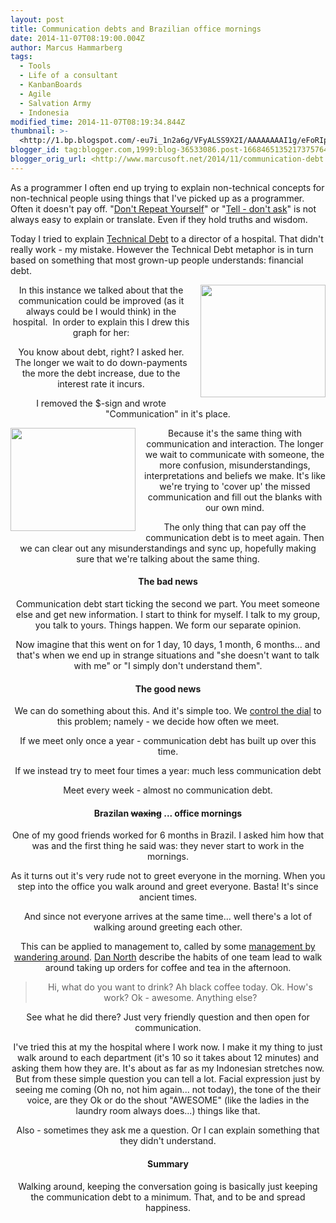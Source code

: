 ```yaml
---
layout: post
title: Communication debts and Brazilian office mornings
date: 2014-11-07T08:19:00.004Z
author: Marcus Hammarberg
tags:
  - Tools
  - Life of a consultant
  - KanbanBoards
  - Agile
  - Salvation Army
  - Indonesia
modified_time: 2014-11-07T08:19:34.844Z
thumbnail: >-
  <http://1.bp.blogspot.com/-eu7i_1n2a6g/VFyALSS9X2I/AAAAAAAAI1g/eFoRIpzq3fc/s72-c/financial%2Bdebt.jpg>
blogger_id: tag:blogger.com,1999:blog-36533086.post-1668465135217375764
blogger_orig_url: <http://www.marcusoft.net/2014/11/communication-debt.html>
---
```




As a programmer I often end up trying to explain non-technical concepts
for non-technical people using things that I've picked up as a
programmer. Often it doesn't pay off.
"<a href="http://c2.com/cgi/wiki?DontRepeatYourself"
target="_blank">Don't Repeat Yourself</a>" or
"<a href="http://martinfowler.com/bliki/TellDontAsk.html"
target="_blank">Tell - don't ask</a>" is not always easy to explain or
translate. Even if they hold truths and wisdom.

Today I tried to explain
<a href="http://martinfowler.com/bliki/TechnicalDebt.html"
target="_blank">Technical Debt</a> to a director of a hospital. That
didn't really work - my mistake. However the Technical Debt metaphor is
in turn based on something that most grown-up people understands:
financial debt.
<div class="separator" style="clear: both; text-align: center;">

<a
href="http://1.bp.blogspot.com/-eu7i_1n2a6g/VFyALSS9X2I/AAAAAAAAI1g/eFoRIpzq3fc/s1600/financial%2Bdebt.jpg"
data-imageanchor="1"
style="clear: right; float: right; margin-bottom: 1em; margin-left: 1em;"><img
src="http://1.bp.blogspot.com/-eu7i_1n2a6g/VFyALSS9X2I/AAAAAAAAI1g/eFoRIpzq3fc/s1600/financial%2Bdebt.jpg"
data-border="0" width="200" height="180" /></a>

In this instance we talked about that the communication could be
improved (as it always could be I would think) in the hospital.  In
order to explain this I drew this graph for her:

You know about debt, right? I asked her. The longer we wait to do
down-payments the more the debt increase, due to the interest rate it
incurs.

I removed the $-sign and wrote "Communication" in it's place.
<div class="separator" style="clear: both; text-align: center;">

<a
href="http://4.bp.blogspot.com/-hQecz42PHsc/VFyAJY3MJRI/AAAAAAAAI1Y/1Jsc6LEueSw/s1600/communication%2Bdebt.jpg"
data-imageanchor="1"
style="clear: left; float: left; margin-bottom: 1em; margin-right: 1em;"><img
src="http://4.bp.blogspot.com/-hQecz42PHsc/VFyAJY3MJRI/AAAAAAAAI1Y/1Jsc6LEueSw/s1600/communication%2Bdebt.jpg"
data-border="0" width="200" height="165" /></a>

Because it's the same thing with communication and interaction. The
longer we wait to communicate with someone, the more confusion,
misunderstandings, interpretations and beliefs we make. It's like we're
trying to 'cover up' the missed communication and fill out the blanks
with our own mind.

The only thing that can pay off the communication debt is to meet again.
Then we can clear out any misunderstandings and sync up, hopefully
making sure that we're talking about the same thing.

#### The bad news

Communication debt start ticking the second we part. You meet someone
else and get new information. I start to think for myself. I talk to my
group, you talk to yours. Things happen. We form our separate opinion.

Now imagine that this went on for 1 day, 10 days, 1 month, 6 months...
and that's when we end up in strange situations and "she doesn't want to
talk with me" or "I simply don't understand them".

#### The good news

We can do something about this. And it's simple too. We <a
href="http://www.marcusoft.net/2014/06/controlling-disappointment-dial.html"
target="_blank">control the dial</a> to this problem; namely - we decide
how often we meet.

If we meet only once a year - communication debt has built up over this
time.

If we instead try to meet four times a year: much less communication
debt

Meet every week - almost no communication debt.

#### Brazilan ~~waxing~~ ... office mornings

One of my good friends worked for 6 months in Brazil. I asked him how
that was and the first thing he said was: they never start to work in
the mornings.

As it turns out it's very rude not to greet everyone in the morning.
When you step into the office you walk around and greet everyone. Basta!
It's since ancient times.

And since not everyone arrives at the same time... well there's a lot of
walking around greeting each other.

This can be applied to management to, called by some
<a href="http://en.wikipedia.org/wiki/Management_by_wandering_around"
target="_blank">management by wandering around</a>.
<a href="http://dannorth.net/" target="_blank">Dan North</a> describe
the habits of one team lead to walk around taking up orders for coffee
and tea in the afternoon.

> Hi, what do you want to drink? Ah black coffee today. Ok. How's work?
> Ok - awesome. Anything else?

See what he did there? Just very friendly question and then open for
communication.

I've tried this at my the hospital where I work now. I make it my thing
to just walk around to each department (it's 10 so it takes about 12
minutes) and asking them how they are. It's about as far as my
Indonesian stretches now.
But from these simple question you can tell a lot. Facial expression
just by seeing me coming (Oh no, not him again... not today), the tone
of the their voice, are they Ok or do the shout "AWESOME" (like the
ladies in the laundry room always does...) things like that.

Also - sometimes they ask me a question. Or I can explain something that
they didn't understand.

#### Summary

Walking around, keeping the conversation going is basically just keeping
the communication debt to a minimum. That, and to be and spread
happiness.
